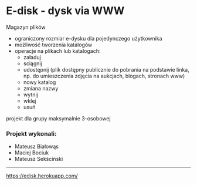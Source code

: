 # E-disk - dysk via WWW
Magazyn plików
* ograniczony rozmiar e-dysku dla pojedynczego użytkownika 
* możliwość tworzenia katalogów
* operacje na plikach lub katalogach: 
  * załaduj
  * sciągnij
  * udostępnij (plik dostępny publicznie do
pobrania na podstawie linka, np. do umieszczenia zdjęcia na aukcjach, blogach, stronach www)
  * nowy katalog
  * zmiana nazwy 
  * wytnij
  * wklej
  * usuń
    
projekt dla grupy maksymalnie 3-osobowej

### Projekt wykonali:
* Mateusz Białowąs
* Maciej Bociuk
* Mateusz Sekściński
---
https://edisk.herokuapp.com/

